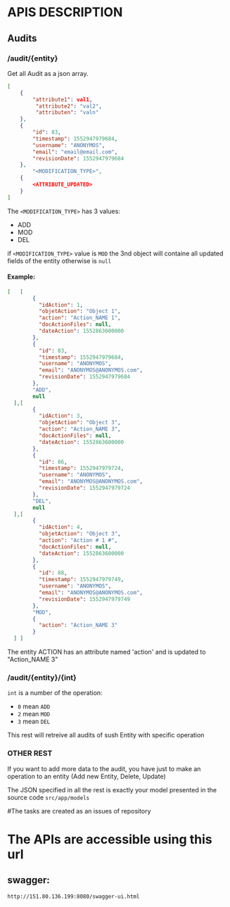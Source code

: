 # APIS DESCRIPTION
## Audits
### /audit/{entity}

Get all Audit as a json array.

```json
[
	{
		"attribute1": val1,
		 "attribute2": "val2",
		 "attributen": "valn"
	},
	{
		"id": 83,
		"timestamp": 1552947979684,
		"username": "ANONYMOS",
		"email": "email@email.com",
		"revisionDate": 1552947979684
	},
		"<MODIFICATION_TYPE>",
	{
		<ATTRIBUTE_UPDATED>
	}
]
```

The `<MODIFICATION_TYPE>` has 3 values: 

 * ADD
 * MOD
 * DEL



if `<MODIFICATION_TYPE>` value is `MOD` the 3nd object will containe all updated fields of the entity
otherwise is `null`

#### Example:
```` json
[	[
		{
		  "idAction": 1,
		  "objetAction": "Object 1",
		  "action": "Action_NAME 1",
		  "docActionFiles": null,
		  "dateAction": 1552863600000
		},
		{
		  "id": 83,
		  "timestamp": 1552947979684,
		  "username": "ANONYMOS",
		  "email": "ANONYMOS@ANONYMOS.com",
		  "revisionDate": 1552947979684
		},
		"ADD",
		null
  ],[
		{
		  "idAction": 3,
		  "objetAction": "Object 3",
		  "action": "Action_NAME 3",
		  "docActionFiles": null,
		  "dateAction": 1552863600000
		},
		{
		  "id": 86,
		  "timestamp": 1552947979724,
		  "username": "ANONYMOS",
		  "email": "ANONYMOS@ANONYMOS.com",
		  "revisionDate": 1552947979724
		},
		"DEL",
		null
  ],[
		{
		  "idAction": 4,
		  "objetAction": "Object 3",
		  "action": "Action # 1 #",
		  "docActionFiles": null,
		  "dateAction": 1552863600000
		},
		{
		  "id": 88,
		  "timestamp": 1552947979749,
		  "username": "ANONYMOS",
		  "email": "ANONYMOS@ANONYMOS.com",
		  "revisionDate": 1552947979749
		},
		"MOD",
		{
		  "action": "Action_NAME 3"
		}
  ] ]
````
The entity ACTION has an attribute named 'action' and is updated to "Action_NAME 3"



### /audit/{entity}/{int}
`int` is a number of the operation:

* `0` mean `ADD`
* `2` mean `MOD`
* `3` mean `DEL`

This rest will retreive all audits of sush Entity with specific operation





### OTHER REST

If you want to add more data to the audit, you have just to make an operation to an entity (Add new Entity, Delete, Update)

The JSON specified in all the rest is exactly your model presented in the source code `src/app/models`


#The tasks are created as an issues of repository

# The APIs are accessible using this url
## swagger:
	http://151.80.136.199:8080/swagger-ui.html